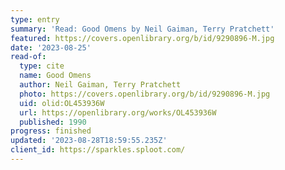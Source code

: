 ```yaml
---
type: entry
summary: 'Read: Good Omens by Neil Gaiman, Terry Pratchett'
featured: https://covers.openlibrary.org/b/id/9290896-M.jpg
date: '2023-08-25'
read-of:
  type: cite
  name: Good Omens
  author: Neil Gaiman, Terry Pratchett
  photo: https://covers.openlibrary.org/b/id/9290896-M.jpg
  uid: olid:OL453936W
  url: https://openlibrary.org/works/OL453936W
  published: 1990
progress: finished
updated: '2023-08-28T18:59:55.235Z'
client_id: https://sparkles.sploot.com/
---
```

